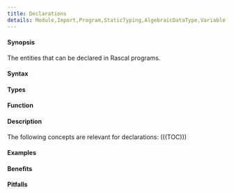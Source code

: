 ```yaml
---
title: Declarations
details: Module,Import,Program,StaticTyping,AlgebraicDataType,Variable,Function,SyntaxDefinition,Alias,Annotation,Tag
---
```


#### Synopsis

The entities that can be declared in Rascal programs.

#### Syntax

#### Types

#### Function

#### Description

The following concepts are relevant for declarations:
(((TOC)))


#### Examples

#### Benefits

#### Pitfalls

